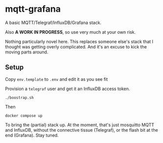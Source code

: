 # mqtt-grafana

A basic MQTT/Telegraf/InfluxDB/Grafana stack.

Also **A WORK IN PROGRESS**, so use very much at your own risk.

Nothing particularly novel here.
This replaces someone else's stack that I thought was getting overly complicated.
And it's an excuse to kick the moving parts around.

## Setup

Copy `env.template` to `.env` and edit it as you see fit

Provision a `telegraf` user and get it an InfluxDB access token.

    ./boostrap.sh

Then

    docker compose up

To bring the (partial) stack up.
At the moment, that's just mosquitto MQTT and InfluxDB,
without the connective tissue (Telegraf), or the flash
bit at the end (Grafana). Stay tuned.
